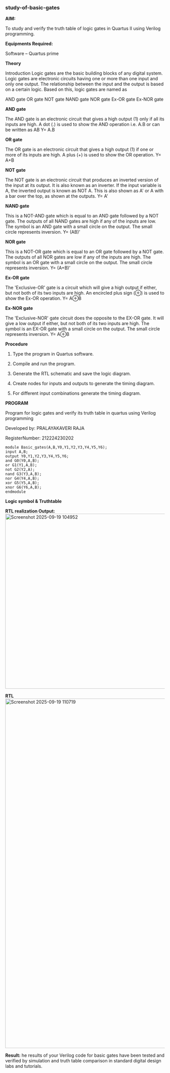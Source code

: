 ### study-of-basic-gates

**AIM:** 

To study and verify the truth table of logic gates in Quartus II using Verilog programming.

**Equipments Required:**

Software – Quartus prime 

**Theory**

Introduction Logic gates are the basic building blocks of any digital system. Logic gates are electronic circuits having one or more than one input and only one output. The relationship between the input and the output is based on a certain logic. Based on this, logic gates are named as

AND gate OR gate NOT gate NAND gate NOR gate Ex-OR gate Ex-NOR gate

**AND gate**

The AND gate is an electronic circuit that gives a high output (1) only if all its inputs are high. A dot (.) is used to show the AND operation i.e. A.B or can be written as AB
Y= A.B

**OR gate** 

The OR gate is an electronic circuit that gives a high output (1) if one or more of its inputs are high. A plus (+) is used to show the OR operation.
Y= A+B

**NOT gate**

The NOT gate is an electronic circuit that produces an inverted version of the input at its output. It is also known as an inverter. If the input variable is A, the inverted output is known as NOT A. This is also shown as A' or A with a bar over the top, as shown at the outputs.
Y= A'

**NAND gate**

This is a NOT-AND gate which is equal to an AND gate followed by a NOT gate. The outputs of all NAND gates are high if any of the inputs are low. The symbol is an AND gate with a small circle on the output. The small circle represents inversion.
Y= (AB)’

**NOR gate**

This is a NOT-OR gate which is equal to an OR gate followed by a NOT gate. The outputs of all NOR gates are low if any of the inputs are high. The symbol is an OR gate with a small circle on the output. The small circle represents inversion.
Y= (A+B)’

**Ex-OR gate**

The 'Exclusive-OR' gate is a circuit which will give a high output if either, but not both of its two inputs are high. An encircled plus sign (⊕) is used to show the Ex-OR operation.
Y= A⊕B

**Ex-NOR gate**

The 'Exclusive-NOR' gate circuit does the opposite to the EX-OR gate. It will give a low output if either, but not both of its two inputs are high. The symbol is an EX-OR gate with a small circle on the output. The small circle represents inversion.
Y= A⊕B

**Procedure** 

1.	Type the program in Quartus software.

2.	Compile and run the program.

3.	Generate the RTL schematic and save the logic diagram.

4.	Create nodes for inputs and outputs to generate the timing diagram.

5.	For different input combinations generate the timing diagram.


**PROGRAM**

Program for logic gates and verify its truth table in quartus using Verilog programming

 Developed by: PRALAYAKAVERI RAJA 
 
 RegisterNumber: 212224230202
 ```
module Basic_gates(A,B,Y0,Y1,Y2,Y3,Y4,Y5,Y6);
input A,B;
output Y0,Y1,Y2,Y3,Y4,Y5,Y6;
and G0(Y0,A,B);
or G1(Y1,A,B);
not G2(Y2,A);
nand G3(Y3,A,B);
nor G4(Y4,A,B);
xor G5(Y5,A,B);
xnor G6(Y6,A,B);
endmodule

```
 
**Logic symbol & Truthtable**

**RTL realization Output:** 
<img width="708" height="551" alt="Screenshot 2025-09-19 104952" src="https://github.com/user-attachments/assets/2052c158-d6f1-4e5d-a45f-d1efdc27336f" />


**RTL**
<img width="1911" height="1101" alt="Screenshot 2025-09-19 110719" src="https://github.com/user-attachments/assets/3fbe9989-3712-4e08-8646-381a360cc580" />


**Result:**
he results of your Verilog code for basic gates have been tested and verified by simulation and truth table comparison in standard digital design labs and tutorials. 

